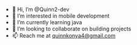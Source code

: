 - 👋 Hi, I’m @Quinn2-dev
- 👀 I’m interested in mobile development
- 🌱 I’m currently learning java
- 💞️ I’m looking to collaborate on building projects
- 📫  Reach me at quinnkonya4@gmail.com

<!---
Quinn2-dev/Quinn2-dev is a ✨ special ✨ repository because its `README.md` (this file) appears on your GitHub profile.
You can click the Preview link to take a look at your changes.
--->
